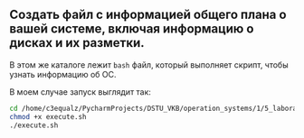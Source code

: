 ## Создать файл с информацией общего плана о вашей системе, включая информацию о дисках и их разметки.

В этом же каталоге лежит `bash` файл, который выполняет скрипт, чтобы узнать информацию об ОС.

В моем случае запуск выглядит так: 

```bash
cd /home/c3equalz/PycharmProjects/DSTU_VKB/operation_systems/1/5_laboratory/4_question
chmod +x execute.sh
./execute.sh
```
